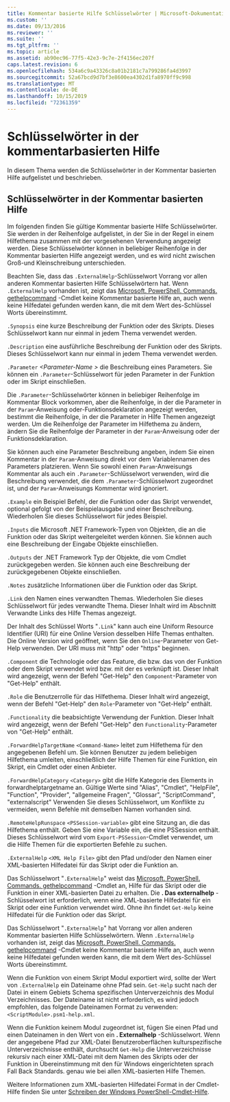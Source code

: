 ```yaml
---
title: Kommentar basierte Hilfe Schlüsselwörter | Microsoft-Dokumentation
ms.custom: ''
ms.date: 09/13/2016
ms.reviewer: ''
ms.suite: ''
ms.tgt_pltfrm: ''
ms.topic: article
ms.assetid: ab90ec96-77f5-42e3-9c7e-2f4156ec207f
caps.latest.revision: 6
ms.openlocfilehash: 534a6c9a43326c8a01b2181c7a799286fa4d3997
ms.sourcegitcommit: 52a67bcd9d7bf3e8600ea4302d1fa8970ff9c998
ms.translationtype: MT
ms.contentlocale: de-DE
ms.lasthandoff: 10/15/2019
ms.locfileid: "72361359"
---
```

# <a name="comment-based-help-keywords"></a>Schlüsselwörter in der kommentarbasierten Hilfe

In diesem Thema werden die Schlüsselwörter in der Kommentar basierten Hilfe aufgelistet und beschrieben.

## <a name="keywords-in-comment-based-help"></a>Schlüsselwörter in der Kommentar basierten Hilfe

Im folgenden finden Sie gültige Kommentar basierte Hilfe Schlüsselwörter. Sie werden in der Reihenfolge aufgelistet, in der Sie in der Regel in einem Hilfethema zusammen mit der vorgesehenen Verwendung angezeigt werden. Diese Schlüsselwörter können in beliebiger Reihenfolge in der Kommentar basierten Hilfe angezeigt werden, und es wird nicht zwischen Groß-und Kleinschreibung unterschieden.

Beachten Sie, dass das `.ExternalHelp`-Schlüsselwort Vorrang vor allen anderen Kommentar basierten Hilfe Schlüsselwörtern hat. Wenn `.ExternalHelp` vorhanden ist, zeigt das [Microsoft. PowerShell. Commands. gethelpcommand](/dotnet/api/Microsoft.PowerShell.Commands.gethelpcommand) -Cmdlet keine Kommentar basierte Hilfe an, auch wenn keine Hilfedatei gefunden werden kann, die mit dem Wert des-Schlüssel Worts übereinstimmt.

`.Synopsis` eine kurze Beschreibung der Funktion oder des Skripts. Dieses Schlüsselwort kann nur einmal in jedem Thema verwendet werden.

`.Description` eine ausführliche Beschreibung der Funktion oder des Skripts. Dieses Schlüsselwort kann nur einmal in jedem Thema verwendet werden.

`.Parameter` *\<Parameter-Name >* die Beschreibung eines Parameters. Sie können ein `.Parameter`-Schlüsselwort für jeden Parameter in der Funktion oder im Skript einschließen.

Die `.Parameter`-Schlüsselwörter können in beliebiger Reihenfolge im Kommentar Block vorkommen, aber die Reihenfolge, in der die Parameter in der `Param`-Anweisung oder-Funktionsdeklaration angezeigt werden, bestimmt die Reihenfolge, in der die Parameter in Hilfe Themen angezeigt werden. Um die Reihenfolge der Parameter im Hilfethema zu ändern, ändern Sie die Reihenfolge der Parameter in der `Param`-Anweisung oder der Funktionsdeklaration.

Sie können auch eine Parameter Beschreibung angeben, indem Sie einen Kommentar in der `Param`-Anweisung direkt vor dem Variablennamen des Parameters platzieren. Wenn Sie sowohl einen `Param`-Anweisungs Kommentar als auch ein `.Parameter`-Schlüsselwort verwenden, wird die Beschreibung verwendet, die dem `.Parameter`-Schlüsselwort zugeordnet ist, und der `Param`-Anweisungs Kommentar wird ignoriert.

`.Example` ein Beispiel Befehl, der die Funktion oder das Skript verwendet, optional gefolgt von der Beispielausgabe und einer Beschreibung. Wiederholen Sie dieses Schlüsselwort für jedes Beispiel.

`.Inputs` die Microsoft .NET Framework-Typen von Objekten, die an die Funktion oder das Skript weitergeleitet werden können. Sie können auch eine Beschreibung der Eingabe Objekte einschließen.

`.Outputs` der .NET Framework Typ der Objekte, die vom Cmdlet zurückgegeben werden. Sie können auch eine Beschreibung der zurückgegebenen Objekte einschließen.

`.Notes` zusätzliche Informationen über die Funktion oder das Skript.

`.Link` den Namen eines verwandten Themas. Wiederholen Sie dieses Schlüsselwort für jedes verwandte Thema. Dieser Inhalt wird im Abschnitt Verwandte Links des Hilfe Themas angezeigt.

Der Inhalt des Schlüssel Worts "`.Link`" kann auch eine Uniform Resource Identifier (URI) für eine Online Version desselben Hilfe Themas enthalten. Die Online Version wird geöffnet, wenn Sie den `Online`-Parameter von Get-Help verwenden. Der URI muss mit "http" oder "https" beginnen.

`.Component` die Technologie oder das Feature, die bzw. das von der Funktion oder dem Skript verwendet wird bzw. mit der es verknüpft ist. Dieser Inhalt wird angezeigt, wenn der Befehl "Get-Help" den `Component`-Parameter von "Get-Help" enthält.

`.Role` die Benutzerrolle für das Hilfethema. Dieser Inhalt wird angezeigt, wenn der Befehl "Get-Help" den `Role`-Parameter von "Get-Help" enthält.

`.Functionality` die beabsichtigte Verwendung der Funktion. Dieser Inhalt wird angezeigt, wenn der Befehl "Get-Help" den `Functionality`-Parameter von "Get-Help" enthält.

`.ForwardHelpTargetName` `<Command-Name>` leitet zum Hilfethema für den angegebenen Befehl um. Sie können Benutzer zu jedem beliebigen Hilfethema umleiten, einschließlich der Hilfe Themen für eine Funktion, ein Skript, ein Cmdlet oder einen Anbieter.

`.ForwardHelpCategory` `<Category>` gibt die Hilfe Kategorie des Elements in forwardhelptargetname an. Gültige Werte sind "Alias", "Cmdlet", "HelpFile", "Function", "Provider", "allgemeine Fragen", "Glossar", "ScriptCommand", "externalscript" Verwenden Sie dieses Schlüsselwort, um Konflikte zu vermeiden, wenn Befehle mit demselben Namen vorhanden sind.

`.RemoteHelpRunspace` `<PSSession-variable>` gibt eine Sitzung an, die das Hilfethema enthält. Geben Sie eine Variable ein, die eine PSSession enthält. Dieses Schlüsselwort wird vom `Export-PSSession`-Cmdlet verwendet, um die Hilfe Themen für die exportierten Befehle zu suchen.

`.ExternalHelp` `<XML Help File>` gibt den Pfad und/oder den Namen einer XML-basierten Hilfedatei für das Skript oder die Funktion an.

Das Schlüsselwort "`.ExternalHelp`" weist das [Microsoft. PowerShell. Commands. gethelpcommand](/dotnet/api/Microsoft.PowerShell.Commands.gethelpcommand) -Cmdlet an, Hilfe für das Skript oder die Funktion in einer XML-basierten Datei zu erhalten. Die **. Das externalhelp** -Schlüsselwort ist erforderlich, wenn eine XML-basierte Hilfedatei für ein Skript oder eine Funktion verwendet wird. Ohne ihn findet `Get-Help` keine Hilfedatei für die Funktion oder das Skript.

Das Schlüsselwort "`.ExternalHelp`" hat Vorrang vor allen anderen Kommentar basierten Hilfe Schlüsselwörtern. Wenn `.ExternalHelp` vorhanden ist, zeigt das [Microsoft. PowerShell. Commands. gethelpcommand](/dotnet/api/Microsoft.PowerShell.Commands.gethelpcommand) -Cmdlet keine Kommentar basierte Hilfe an, auch wenn keine Hilfedatei gefunden werden kann, die mit dem Wert des-Schlüssel Worts übereinstimmt.

Wenn die Funktion von einem Skript Modul exportiert wird, sollte der Wert von `.ExternalHelp` ein Dateiname ohne Pfad sein. `Get-Help` sucht nach der Datei in einem Gebiets Schema spezifischen Unterverzeichnis des Modul Verzeichnisses. Der Dateiname ist nicht erforderlich, es wird jedoch empfohlen, das folgende Dateinamen Format zu verwenden: `<ScriptModule>.psm1-help.xml`.

Wenn die Funktion keinem Modul zugeordnet ist, fügen Sie einen Pfad und einen Dateinamen in den Wert von ein **. Externalhelp** -Schlüsselwort. Wenn der angegebene Pfad zur XML-Datei Benutzeroberflächen kulturspezifische Unterverzeichnisse enthält, durchsucht `Get-Help` die Unterverzeichnisse rekursiv nach einer XML-Datei mit dem Namen des Skripts oder der Funktion in Übereinstimmung mit den für Windows eingerichteten sprach Fall Back Standards. genau wie bei allen XML-basierten Hilfe Themen.

Weitere Informationen zum XML-basierten Hilfedatei Format in der Cmdlet-Hilfe finden Sie unter [Schreiben der Windows PowerShell-Cmdlet-Hilfe](./writing-help-for-windows-powershell-cmdlets.md).